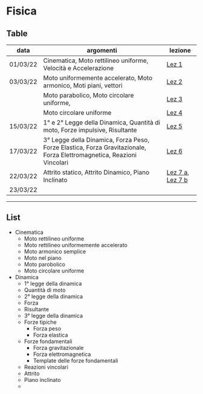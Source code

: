 # Fisica
## Table

| data     | argomenti                                                                                                             | lezione                                                                                                             |
| -------- | --------------------------------------------------------------------------------------------------------------------- | ------------------------------------------------------------------------------------------------------------------- |
| 01/03/22 | Cinematica, Moto rettilineo uniforme, Velocità e Accelerazione                                                        | [Lez 1](1%20Moto%20rettilineo%20uniforme.png)                                                                       |
| 03/03/22 | Moto uniformemente accelerato, Moto armonico, Moti piani, vettori                                                     | [Lez 2](2%20Moto%20uniformemente%20accelerato,%20Moto%20armonico%20e%20Moti%20piani.png)                            |
|          | Moto parabolico, Moto circolare uniforme,                                                                             | [Lez 3](3%20Moto%20parabolico,%20Moto%20circolare%20uniforme.png)                                                   |
|          | Moto circolare uniforme                                                                                               | [Lez 4](4%20Moto%20circolare%20uniforme.png)                                                                        |
| 15/03/22 | 1° e 2° Legge della Dinamica, Quantità di moto, Forze impulsive, Risultante                                           | [Lez 5](5%20Dinamica.png)                                                                                           |
| 17/03/22 | 3° Legge della Dinamica, Forza Peso, Forze Elastica, Forza Gravitazionale, Forza Elettromagnetica, Reazioni Vincolari | [Lez 6](6%20Dinamica,%20Forza%20peso,%20elastica,%20gravitazionale,%20elettromagnetica,%20reazioni%20vincolari.png) |
| 22/03/22 | Attrito statico, Attrito Dinamico, Piano Inclinato                                                                    | [Lez 7 a](7%20a%20Attrito%20Radente.png), [Lez 7 b](7%20b%20Piano%20Inclinato.png)                                  |
| 23/03/22 |                                                                                                                       |                                                                                                                     | 


--- 

## List
- Cinematica
	- Moto rettilineo uniforme
	- Moto rettilineo uniformemente accelerato
	- Moto armonico semplice
	- Moto nel piano
	- Moto parobolico
	- Moto circolare uniforme
- Dinamica
	- 1° legge della dinamica
	- Quantità di moto
	- 2° legge della dinamica
	- Forza
	- Risultante
	- 3° legge della dinamica
	- Forze tipiche
		- Forza peso
		- Forza elastica
	- Forze fondamentali
		- Forza gravitazionale
		- Forza elettromagnetica
		- Template delle forze fondamentali
	- Reazioni vincolari
  - Attrito
  - Piano inclinato
  - 